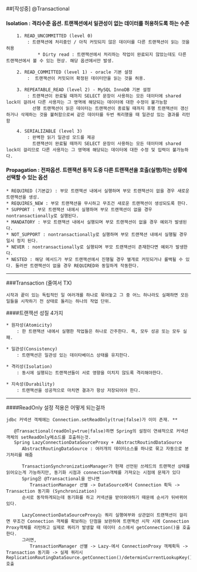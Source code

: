 ##[작성중] @Transactional 
    
#### Isolation : 격리수준 옵션. 트랜젝션에서 일관성이 없는 데이터를 허용하도록 하는 수준
```    
    1. READ_UNCOMMITTED (level 0)
        : 트랜잭션에 처리중인 / 아직 커밋되지 않은 데이터를 다른 트랜잭션이 읽는 것을 허용
            * Dirty read : 트랜잭션에서 처리하는 작업이 완료되지 않았는데도 다른 트랜잭션에서 볼 수 있는 현상. 해당 옵션에서만 발생.
    
    2. READ_COMMITTED (level 1) - oracle 기본 설정
        :  트랜잭션이 커밋되어 확정된 데이터만을 읽는 것을 허용. 
        
    3. REPEATABLE_READ (level 2) - MySQL InnoDB 기본 설정
        : 트랜잭션이 완료될 때까지 SELECT 문장이 사용하는 모든 데이터에 shared lock이 걸려서 다른 사용자는 그 영역에 해당되는 데이터에 대한 수정이 불가능함
          선행 트랜잭션이 읽은 데이터는 트랜잭션이 종료될 때까지 후행 트랜잭션이 갱신하거나 삭제하는 것을 불허함으로써 같은 데이터를 두번 쿼리했을 때 일관성 있는 결과를 리턴함
          
    4. SERIALIZABLE (level 3)
        : 완벽한 읽기 일관성 모드를 제공
          트랜잭션이 완료될 때까지 SELECT 문장이 사용하는 모든 데이터에 shared lock이 걸리므로 다른 사용자는 그 영역에 해당되는 데이터에 대한 수정 및 입력이 불가능하다.
```          
 
#### Propagation : 전파옵션. 트랜잭션 동작 도중 다른 트랜잭션을 호출(실행)하는 상황에 선택할 수 있는 옵션
```
* REQUIRED (기본값) : 부모 트랜잭션 내에서 실행하며 부모 트랜잭션이 없을 경우 새로운 트랜잭션을 생성. 
* REQUIRES_NEW : 부모 트랜잭션을 무시하고 무조건 새로운 트랜잭션이 생성되도록 한다.
* SUPPORT : 부모 트랜잭션 내에서 실행하며 부모 트랜잭션이 없을 경우 nontransactionally로 실행된다.
* MANDATORY : 부모 트랜잭션 내에서 실행되며 부모 트랜잭션이 없을 경우 예외가 발생된다.
* NOT_SUPPORT : nontransactionally로 실행하며 부모 트랜잭션 내에서 실행될 경우 일시 정지 된다.
* NEVER : nontransactionally로 실행되며 부모 트랜잭션이 존재한다면 예외가 발생한다.
* NESTED : 해당 메서드가 부모 트랜잭션에서 진행될 경우 별개로 커밋되거나 롤백될 수 있다. 둘러싼 트랜잭션이 없을 경우 REQUIRED와 동일하게 작동한다.

```                         
                         
    
------    
###Transaction (줄여서 TX)

```시작과 끝이 있는 독립적인 일 여러개를 하나로 묶어놓고 그 중 어느 하나라도 실패하면 모든 일들을 시작하기 전 상태로 돌리는 하나의 작업 단위.```

####트랜잭션 성질 4가지
```
* 원자성(Atomicity)
    : 한 트랜잭션 내에서 실행한 작업들은 하나로 간주한다. 즉, 모두 성공 또는 모두 실패. 

* 일관성(Consistency)
    : 트랜잭션은 일관성 있는 데이타베이스 상태를 유지한다.

* 격리성(Isolation)
    : 동시에 실행되는 트랜잭션들이 서로 영향을 미치지 않도록 격리해야한다.

* 지속성(Durability)
    : 트랜잭션을 성공적으로 마치면 결과가 항상 저장되어야 한다.
```
    
-----

####ReadOnly 설정 적용은 어떻게 되는걸까
```
jdbc 커넥션 객체에는 Connection.setReadOnly(true|false)가 이미 존재. **

   @Transactional(readOnly=true|false)하면 Spring의 설정이 연쇄적으로 커넥션 객체의 setReadOnly메소드를 호출하는것.
   Spring LazyConnectionDataSourceProxy + AbstractRoutindDataSource
      AbstractRoutingDataSource : 여러개의 데이터소스를 하나로 묶고 자동으로 분기처리를 해줌

      TransactionSynchronizationManager가 현재 선언된 쓰레드의 트랜잭션 상태를 읽어오는게 가능하지만, 동기화 시점과 connection객체를 가져오는 시점에 문제가 있다
      Spring은 @Transactional을 만나면 
         TransactionManager 선별 -> DataSource에서 Connection 획득 -> Transaction 동기화 (Synchronization)
      순서로 동작하게되는데 동기화를 하고 커넥션을 받아와야하기 때문에 순서가 뒤바뀌어있다.

      LazyConnectionDataSourceProxy는 쿼리 실행여부와 상관없이 트랜잭션이 걸리면 무조건 Connection 객체를 확보하는 단점을 보완하여 트랜잭션 시작 시에 Connection Proxy객체를 리턴하고 실제로 쿼리가 발생할 때 데이터 소스에서 getConnection()을 호출한다.
      그러면, 
         TransactionManager 선별 -> Lazy-에서 ConnectionProxy 객체획득 -> Transaction 동기화 -> 실제 쿼리시 ReplicationRoutingDataSource.getConnection()/determinCurrentLookupKey()호출
```